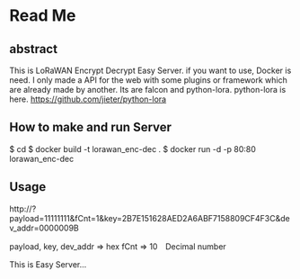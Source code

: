 # Read Me

## abstract
This is LoRaWAN Encrypt Decrypt Easy Server.
if you want to use, Docker is need.
I only made a API for the web with some plugins or framework which are already made by another. 
Its are falcon and python-lora.
python-lora is here.
https://github.com/jieter/python-lora

## How to make and run Server
$ cd <your download dir>
$ docker build -t lorawan_enc-dec .
$ docker run -d -p 80:80 lorawan_enc-dec

## Usage
http://<your ip address>?payload=11111111&fCnt=1&key=2B7E151628AED2A6ABF7158809CF4F3C&dev_addr=0000009B

payload, key, dev_addr => hex
fCnt => 10　Decimal number


This is Easy Server...
